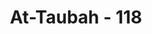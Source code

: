 ---
title: "At-Taubah - 118"
no: 118
arabic_no: ١١٨
ayah: وَّعَلَى الثَّلٰثَةِ الَّذِيْنَ خُلِّفُوْاۗ حَتّٰٓى اِذَا ضَاقَتْ عَلَيْهِمُ الْاَرْضُ بِمَا رَحُبَتْ وَضَاقَتْ عَلَيْهِمْ اَنْفُسُهُمْ وَظَنُّوْٓا اَنْ لَّا مَلْجَاَ مِنَ اللّٰهِ اِلَّآ اِلَيْهِۗ ثُمَّ تَابَ عَلَيْهِمْ لِيَتُوْبُوْاۗ اِنَّ اللّٰهَ هُوَ التَّوَّابُ الرَّحِيْمُ ࣖ 
translation: "dan terhadap tiga orang yang ditinggalkan. Hingga ketika bumi terasa sempit bagi mereka, padahal bumi itu luas dan jiwa mereka pun telah (pula terasa) sempit bagi mereka, serta mereka telah mengetahui bahwa tidak ada tempat lari dari (siksaan) Allah, melainkan kepada-Nya saja, kemudian Allah menerima tobat mereka agar mereka tetap dalam tobatnya. Sesungguhnya Allah Maha Penerima tobat, Maha Penyayang."
tafsir: "Dalam ayat ini kembali diungkapkan hal ihwal tiga orang di antara orang-orang mukmin yang mangkir dari Perang Tabuk, yaitu: Ka'ab bin Malik, Hilal bin Umayyah, dan Murarah bin Rabi. Mereka ini semula dengan sengaja tidak ikut berperang bersama Rasulullah saw, tetapi kemudian mereka mengalami tekanan jiwa, dan dunia bagi mereka terasa sempit, karena orang-orang mukmin lainnya memandang mereka sebagai orang-orang yang tidak terhormat. Mereka merasa yakin, bahwa hanya Allah-lah tempat berlindung dari segala siksaan-Nya. Setelah datang kesadaran dan rasa penyesalan, maka mereka bertobat kepada Allah. Allah pun menerima tobat itu, agar mereka tetap berada dalam keinsafan kembali kepada agama Allah dengan bimbingan Rasul-Nya. Setelah terlanjur melakukan pelanggaran terhadap perintah-Nya.\n\nPada akhir ayat ini ditegaskan kembali bahwa Allah Maha Penerima Tobat serta Maha Pengasih kepada hamba-Nya. Dia senantiasa menerima tobat hamba-Nya yang benar-benar bertobat kepada-Nya dan mengampuni dosa serta melimpahkan rahmat dan nikmat-Nya kepada mereka, walaupun mereka itu telah terlanjur melakukan kesalahan yang menyebabkan mereka berhak untuk dijatuhi azab dan siksa."
---